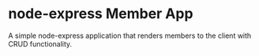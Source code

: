 # node-express Member App

A simple node-express application that renders members to the client with CRUD functionality. 

